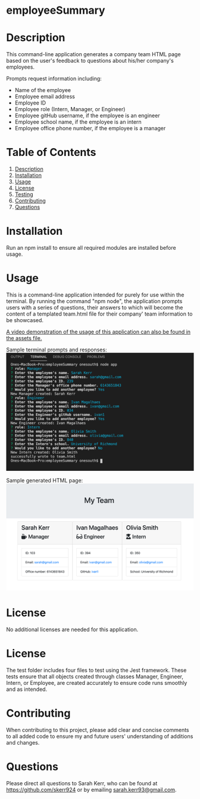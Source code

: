 # employeeSummary

<a name="desc"></a>

# Description

This command-line application generates a company team HTML page based on the user's feedback to questions about his/her company's employees.

Prompts request information including:

- Name of the employee
- Employee email address
- Employee ID
- Employee role (Intern, Manager, or Engineer)
- Employee gitHub username, if the employee is an engineer
- Employee school name, if the employee is an intern
- Employee office phone number, if the employee is a manager

# Table of Contents

1. [Description](#desc)
2. [Installation](#install)
3. [Usage](#usage)
4. [License](#lic)
5. [Testing](#test)
6. [Contributing](#contr)
7. [Questions](#quest)

<a name="install"></a>

# Installation

Run an npm install to ensure all required modules are installed before usage.

<a name="usage"></a>

# Usage

This is a command-line application intended for purely for use within the terminal. By running the command "npm node", the application prompts users with a series of questions, their answers to which will become the content of a templated team.html file for their company' team information to be showcased.

[A video demonstration of the usage of this application can also be found in the assets file.](./assets/applicationDemo.mov)

Sample terminal prompts and responses: <img src = "./assets/sampleTerminalPrompts.png">

Sample generated HTML page: <img src = "./assets/htmlOutput.png">

<a name="lic"></a>

# License

No additional licenses are needed for this application.

<a name="test"></a>

# License

The test folder includes four files to test using the Jest framework. These tests ensure that all objects created through classes Manager, Engineer, Intern, or Employee, are created accurately to ensure code runs smoothly and as intended.

<a name="contr"></a>

# Contributing

When contributing to this project, please add clear and concise comments to all added code to ensure my and future users' understanding of additions and changes.

<a name="quest"></a>

# Questions

Please direct all questions to Sarah Kerr, who can be found at https://github.com/skerr924 or by emailing sarah.kerr93@gmail.com.
